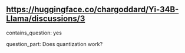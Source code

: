 ## https://huggingface.co/chargoddard/Yi-34B-Llama/discussions/3

contains_question: yes

question_part: Does quantization work?